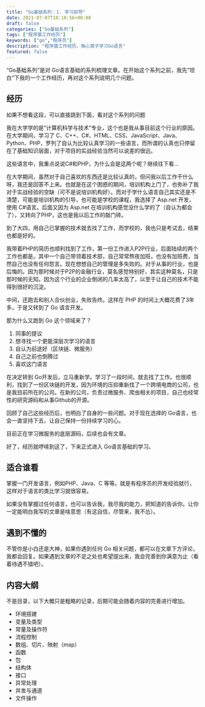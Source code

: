 ```yaml
---
title: "Go基础系列：1. 学习前导"
date: 2021-07-07T18:18:56+08:00
draft: false
categories: ["Go基础系列"]
tags: ["程序猿工作经历"]
keywords: ["go","程序员"]
description: "程序猿工作经历，掏心窝子学习Go语言"
featured: false
---
```


“Go基础系列”是对 Go语言基础的系列梳理文章。在开始这个系列之前，我先”坦白“下我的一个工作经历，再对这个系列说明几个问题。

## 经历

如果不想看这段，可以直接跳到下面，看对这个系列的问题

我在大学学的是“计算机科学与技术”专业，这个也是我从事目前这个行业的原因。在大学期间，学习了 C、C++、C#、HTML、CSS、JavaScript、Java、Python、PHP，罗列了自认为比较认真学习的一些语言，而所谓的认真也只停留在了基础知识层面，对于项目的实战经验当然可以说差的很远。

这些语言中，我重点说说C#和PHP，为什么会是这两个呢？继续往下看...

在大学期间，虽然对于自己喜欢的东西还是比较认真的，但问我以后工作干什么呀，我还是回答不上来。也就是在这个困惑的期间，培训机构上门了，也弥补了我对于实战经验的空缺（可不是说培训机构好）。而对于学什么语言自己其实还是不清楚，可能是培训机构的引导，也可能是学校的课程，我选择了 Asp.net 开发，使用 C#语言。后面又因为 Asp.net 在培训机构感觉没什么学的了（自认为都会了），又转向了PHP，这也是我以后工作的敲门砖。

到了大四，用自己已掌握的技术就去找了工作，而学校的，我也只是考试去，结果也都是好的。

我带着PHP的简历也顺利找到了工作，第一份工作进入P2P行业，后面陆续的两个工作也都是。其中一个自己带领着技术部，自己常常熬夜加班，也没有加班费，当然自己也没有任何怨言。现在想想自己的管理是多失败的。对于从事的行业，也是后悔的。因为那时候对于P2P的金融行业，莫名感觉特别好，其实这种莫名，只是那时候的无知。因为这个行业的企业倒闭的几率太高了，以至于让自己的技术不能得到很好的沉淀。

中间，还跑去和别人合伙创业，失败告终。这样在 PHP 的时间上大概花费了3年多，于是又转到了 Go 语言开发。

那为什么又跑到 Go 这个领域来了？

1. 同事的提议
2. 想寻找一个更能深层次学习的语言
3. 自认为前途好（区块链、微服务）
4. 自己之前也倒腾过
5. 喜欢这门语言

在决定转到 Go开发后，立马重新学。学习了一段时间，就去找了工作。也很顺利，找到了一份区块链的开发，因为环境的压抑重新找了一个跨境电商的公司，也是我目前所在的公司。在新的公司，负责过微服务、爬虫相关的项目，自己也经常性的研究源码和从事Github的开源。

回顾了自己这些经历后，也明白了自身的一些问题。对于现在选择的 Go语言，也会一直坚持下去，让自己保持一份持续学习的心。

目前正在学习微服务的底层源码，后续也会有文章。

好了，经历就啰嗦到这了，下来正式进入 Go语言基础的学习。

## 适合谁看

掌握一门开发语言，例如PHP、Java、C 等等。就是有程序员的开发经验就行，这样对于语言的类比学习就很容易。

如果没有掌握过任何语言，也可以告诉我，我尽我的能力，把知道的告诉你。让你一定能明白我写的文章是啥意思（有这自信，尽管来，我不怂）。

## 遇到不懂的

不管你是小白还是大神，如果你遇到任何 Go 相关问题，都可以在文章下方评论，我都会回复。如果遇到文章的不足之处也希望提出来，我会完善到你满意为止（看着待遇不错吧）。

## 内容大纲

不是目录，以下大概只是粗略的记录，后期可能会随着内容的完善进行增加。

- 环境搭建
- 变量及类型
- 常量及操作符
- 流程控制
- 数组、切片、映射（map）
- 函数
- 包
- 结构体
- 接口
- 异常处理
- 并发与通道
- 文件操作